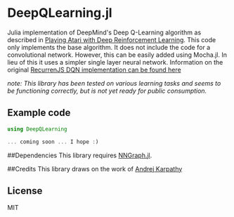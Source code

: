 # DeepQLearning.jl
Julia implementation of DeepMind's Deep Q-Learning algorithm as described in [Playing Atari with Deep Reinforcement Learning](http://arxiv.org/abs/1312.5602). This code only implements the base algorithm. It does not include the code for a convolutional network. However, this can be easily added using Mocha.jl. In lieu of this it uses a simpler single layer neural network. Information on the original [RecurrenJS DQN implementation can be found here](http://cs.stanford.edu/people/karpathy/reinforcejs/waterworld.html)

*note: This library has been tested on various learning tasks and seems to be functioning correctly, but is not yet ready for public consumption.*

## Example code
```julia
using DeepQLearning

... coming soon ... I hope :)
```

##Dependencies 
This library requires [NNGraph.jl](https://github.com/Andy-P/NNGraph.jl). 

##Credits
This library draws on the work of [Andrej Karpathy](https://github.com/karpathy/reinforcejs)

## License
MIT
